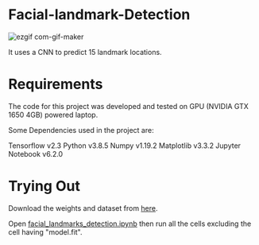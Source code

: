# Facial-landmark-Detection


![ezgif com-gif-maker](https://user-images.githubusercontent.com/70597091/123244800-ddee5600-d501-11eb-8f70-2f325d4d0b34.gif)

It uses a CNN to predict 15 landmark locations.


# Requirements 
The code for this project was developed and tested on GPU (NVIDIA GTX 1650 4GB) powered laptop.

Some Dependencies used in the project are:

Tensorflow v2.3
Python v3.8.5
Numpy v1.19.2
Matplotlib v3.3.2
Jupyter Notebook v6.2.0

# Trying Out

Download the weights and dataset from [here](https://drive.google.com/drive/folders/1IzSKxPGgYFrbOxpJ0lexcL0HIPvWzrZk?usp=sharing).

Open [facial_landmarks_detection.ipynb](facial_landmarks_detection.ipynb) then run all the cells excluding the cell having "model.fit".
